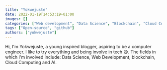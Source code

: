 ```yaml
---
title: "Yokwejuste"
date: 2022-01-19T14:53:19+01:00
images: []
categories: ["Web development", "Data Science", "Blockchain", "Cloud Computing"]
tags: ["Open-source", "github"]
authors: ["yokwejuste"]
---
```

Hi, I'm Yokwejuste, a young inspired blogger, aspiring to be a computer engineer. I like to try everything and being involve in tech 😅.
The fields in which I'm involved include: Data Science, Web Development, blockchain, Cloud Computing and AI.
